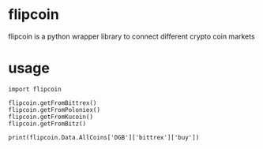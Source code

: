 # flipcoin

flipcoin is a python wrapper library to connect different crypto coin markets

# usage

```
import flipcoin

flipcoin.getFromBittrex()
flipcoin.getFromPoloniex()
flipcoin.getFromKucoin()
flipcoin.getFromBitz()

print(flipcoin.Data.AllCoins['DGB']['bittrex']['buy'])

```
